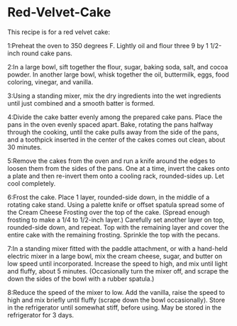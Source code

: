 # Red-Velvet-Cake

This recipe is for a red velvet cake:


1:Preheat the oven to 350 degrees F. Lightly oil and flour three 9 by 1 1/2-inch round cake pans.

2:In a large bowl, sift together the flour, sugar, baking soda, salt, and cocoa powder.
In another large bowl, whisk together the oil, buttermilk, eggs, food coloring, vinegar, and vanilla.

3:Using a standing mixer, mix the dry ingredients into the wet ingredients until just combined and a smooth batter is formed.

4:Divide the cake batter evenly among the prepared cake pans. Place the pans in the oven evenly spaced apart.
Bake, rotating the pans halfway through the cooking, until the cake pulls away from the side of the pans, and a toothpick inserted in the center
of the cakes comes out clean, about 30 minutes.

5:Remove the cakes from the oven and run a knife around the edges to loosen them from the sides of the pans.
One at a time, invert the cakes onto a plate and then re-invert them onto a cooling rack, rounded-sides up. Let cool completely.

6:Frost the cake. Place 1 layer, rounded-side down, in the middle of a rotating cake stand.
Using a palette knife or offset spatula spread some of the Cream Cheese Frosting over the top of the cake.
(Spread enough frosting to make a 1/4 to 1/2-inch layer.) Carefully set another layer on top, rounded-side down, and repeat.
Top with the remaining layer and cover the entire cake with the remaining frosting. Sprinkle the top with the pecans.

7:In a standing mixer fitted with the paddle attachment, or with a hand-held electric mixer in a
large bowl, mix the cream cheese, sugar, and butter on low speed until incorporated.
Increase the speed to high, and mix until light and fluffy, about 5 minutes.
(Occasionally turn the mixer off, and scrape the down the sides of the bowl with a rubber spatula.)

8:Reduce the speed of the mixer to low.
Add the vanilla, raise the speed to high and mix briefly until fluffy (scrape down the bowl occasionally).
Store in the refrigerator until somewhat stiff, before using. May be stored in the refrigerator for 3 days.
